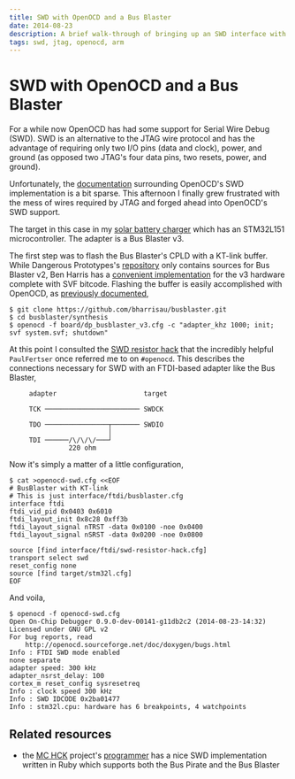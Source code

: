 ```yaml
---
title: SWD with OpenOCD and a Bus Blaster
date: 2014-08-23
description: A brief walk-through of bringing up an SWD interface with OpenOCD and a Bus Blaster JTAG adapter
tags: swd, jtag, openocd, arm
---
```


# SWD with OpenOCD and a Bus Blaster

For a while now OpenOCD has had some support for Serial Wire Debug (SWD).
SWD is an alternative to the JTAG wire protocol and has the advantage
of requiring only two I/O pins (data and clock), power, and ground (as
opposed two JTAG's four data pins, two resets, power, and ground).

Unfortunately, the [documentation][] surrounding OpenOCD's SWD
implementation is a bit sparse. This afternoon I finally grew
frustrated with the mess of wires required by JTAG and forged ahead
into OpenOCD's SWD support.

The target in this case in my [solar battery charger][charger] which
has an STM32L151 microcontroller. The adapter is a Bus Blaster v3.

The first step was to flash the Bus Blaster's CPLD with a KT-link
buffer. While Dangerous Prototypes's [repository][] only contains
sources for Bus Blaster v2, Ben Harris has a
[convenient implementation][ktlink] for the v3 hardware complete with
SVF bitcode. Flashing the buffer is easily accomplished with OpenOCD,
as [previously documented][flashing cpld],

    $ git clone https://github.com/bharrisau/busblaster.git
    $ cd busblaster/synthesis
    $ openocd -f board/dp_busblaster_v3.cfg -c "adapter_khz 1000; init; svf system.svf; shutdown"

At this point I consulted the [SWD resistor hack][] that the
incredibly helpful `PaulFertser` once referred me to on
`#openocd`. This describes the connections necessary for SWD with an
FTDI-based adapter like the Bus Blaster,

         adapter                      target

         TCK ──────────────────────── SWDCK
         
         TDO ────────────────┬─────── SWDIO
                             │
         TDI ──────/\/\/\/───┘
                   220 ohm

Now it's simply a matter of a little configuration,

    $ cat >openocd-swd.cfg <<EOF
    # BusBlaster with KT-link
    # This is just interface/ftdi/busblaster.cfg
    interface ftdi
    ftdi_vid_pid 0x0403 0x6010
    ftdi_layout_init 0x8c28 0xff3b
    ftdi_layout_signal nTRST -data 0x0100 -noe 0x0400
    ftdi_layout_signal nSRST -data 0x0200 -noe 0x0800

    source [find interface/ftdi/swd-resistor-hack.cfg]
    transport select swd
    reset_config none
    source [find target/stm32l.cfg]
    EOF

And voila,

    $ openocd -f openocd-swd.cfg 
    Open On-Chip Debugger 0.9.0-dev-00141-g11db2c2 (2014-08-23-14:32)
    Licensed under GNU GPL v2
    For bug reports, read
    	http://openocd.sourceforge.net/doc/doxygen/bugs.html
    Info : FTDI SWD mode enabled
    none separate
    adapter speed: 300 kHz
    adapter_nsrst_delay: 100
    cortex_m reset_config sysresetreq
    Info : clock speed 300 kHz
    Info : SWD IDCODE 0x2ba01477
    Info : stm32l.cpu: hardware has 6 breakpoints, 4 watchpoints


  
[documentation]: http://openocd.sourceforge.net/doc/html/Debug-Adapter-Configuration.html#Debug-Adapter-Configuration
[repository]: https://code.google.com/p/dangerous-prototypes-open-hardware/source/browse/#svn%2Ftrunk%2FBus_Blaster%2Fbuffer_logic
[flashing cpld]: http://bgamari.github.io/posts/2013-07-24-flashing-busblaster-cpld-with-openocd.html
[SWD resistor hack]: https://github.com/ntfreak/openocd/blob/master/tcl/interface/ftdi/swd-resistor-hack.cfg
[ktlink]: https://github.com/bharrisau/busblaster
[charger]: https://github.com/bgamari/solar-charger-v2

## Related resources

 * the [MC HCK][] project's [programmer][] has a nice SWD implementation
   written in Ruby which supports both the Bus Pirate and the Bus
   Blaster

[MC HCK]: http://www.mchck.org/
[programmer]: https://github.com/mchck/programmer

